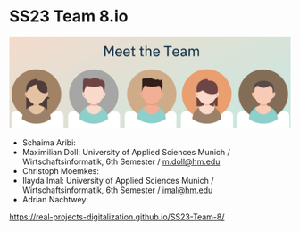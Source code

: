 # SS23 Team 8.io

![image](https://github.com/Real-Projects-Digitalization/SS23-Team-8/blob/main/Assignments/Team8.png)

* Schaima Aribi:
* Maximilian Doll: University of Applied Sciences Munich / Wirtschaftsinformatik, 6th Semester / [m.doll@hm.edu](mailto:m.doll@hm.edu)
* Christoph Moemkes:
* Ilayda Imal: University of Applied Sciences Munich / Wirtschaftsinformatik, 6th Semester / [imal@hm.edu](mailto:imal@hm.edu)
* Adrian Nachtwey:


https://real-projects-digitalization.github.io/SS23-Team-8/
